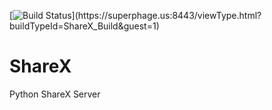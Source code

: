 [![Build Status](https://superphage.us:8443/app/rest/builds/buildType\(id:ShareX_Build\)/statusIcon)](https://superphage.us:8443/viewType.html?buildTypeId=ShareX_Build&guest=1)

# ShareX
Python ShareX Server
